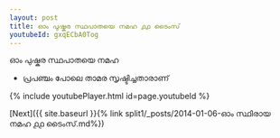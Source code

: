 ```yaml
---
layout: post
title: ഓം പുഷ്കര സ്ഥപാതയെ നമഹ ൧൧ ടൈംസ്
youtubeId: gxqECbA0Tog
---
```

 
 
 ഓം പുഷ്കര സ്ഥപാതയെ നമഹ 
 
 -  പ്രപഞ്ചം പോലെ താമര സൃഷ്ടിച്ചതാരാണ് 
 
  
 
  
 
 
 
 
 
 


{% include youtubePlayer.html id=page.youtubeId %}
 
[Next]({{ site.baseurl }}{% link  split1/_posts/2014-01-06-ഓം സ്ഥിരായ നമഹ ൧൧ ടൈംസ്.md%})
 
